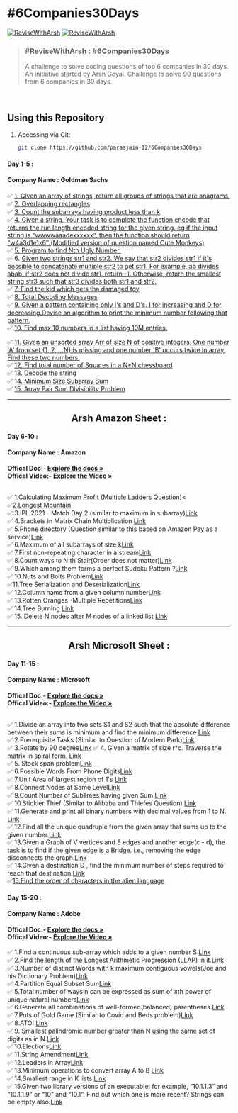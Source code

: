 # #6Companies30Days

[![ReviseWithArsh](https://img.shields.io/badge/ReviseWithArsh-6Companies30Days-green?style=for-the-badge&logo=github)](https://github.com/parasjain-12/6Companies30Days)
[![ReviseWithArsh](https://img.shields.io/badge/Language-Python-red?style=for-the-badge&logo=C%2B%2B)](https://github.com/parasjain-12/6Companies30Days)

>### #ReviseWithArsh : #6Companies30Days 
> A challenge to solve coding questions of top 6 companies in 30 days. An initiative started by Arsh Goyal. 
> Challenge to solve 90 questions from 6 companies in 30 days.

<br>

## Using this Repository
1. Accessing via Git:
   ```bash
   git clone https://github.com/parasjain-12/6Companies30Days
   ```

#### Day 1-5 :
#### Company Name : Goldman Sachs

:white_check_mark: <a href="https://practice.geeksforgeeks.org/problems/print-anagrams-together/1/">1. Given an array of strings, return all groups of strings that are anagrams.</a><br>
:white_check_mark: <a href="https://practice.geeksforgeeks.org/problems/overlapping-rectangles1924/1/">2. Overlapping rectangles </a><br>
:white_check_mark: <a href="https://practice.geeksforgeeks.org/problems/count-the-subarrays-having-product-less-than-k1708/1/">3. Count the subarrays having product less than k </a><br>
:white_check_mark: <a href="https://practice.geeksforgeeks.org/problems/run-length-encoding/1/">4. Given a string, Your task is to  complete the function encode that returns the run length encoded string for the given string. eg if the input string is “wwwwaaadexxxxxx”, then the function should return “w4a3d1e1x6″.(Modified version of question named Cute Monkeys) </a><br>
:white_check_mark: <a href="https://practice.geeksforgeeks.org/problems/ugly-numbers2254/1/">5. Program to find Nth Ugly Number.</a><br>
:white_check_mark: 6. <a href="https://leetcode.com/problems/greatest-common-divisor-of-strings/">Given two strings str1 and str2. We say that str2 divides str1 if it's possible to concatenate multiple str2 to get str1. For example, ab divides abab. if str2 does not divide str1, return -1. Otherwise, return the smallest string str3 such that str3 divides both str1 and str2.</a><br>
:white_check_mark: <a href="https://www.interviewbit.com/problems/distribute-in-circle/">7. Find the kid which gets tha damaged toy</a><br>
:white_check_mark: <a href="https://leetcode.com/problems/decode-ways/">8. Total Decoding Messages </a><br>
:white_check_mark: <a href="https://practice.geeksforgeeks.org/problems/number-following-a-pattern3126/1"> 9. Given a pattern containing only I's and D's. I for increasing and D for decreasing.Devise an algorithm to print the minimum number following that pattern.</a><br>
:white_check_mark: <a href="https://leetcode.com/discuss/interview-experience/514986/Goldman-Sachs-Interview-Process-and-Questions">10. Find max 10 numbers in a list having 10M entries. </a><br>

:white_check_mark: <a href="https://practice.geeksforgeeks.org/problems/find-missing-and-repeating2512/1/">11. Given an unsorted array Arr of size N of positive integers. One number 'A' from     set {1, 2, …N} is missing and one number 'B' occurs twice in array. Find these two numbers.</a><br>
:white_check_mark: <a href="https://practice.geeksforgeeks.org/problems/squares-in-nn-chessboard/0"> 12. Find total number of Squares in a N*N chessboard</a><br>
:white_check_mark: <a href="https://practice.geeksforgeeks.org/problems/decode-the-string2444/1">13. Decode the string</a><br>
:white_check_mark: <a href="https://leetcode.com/problems/minimum-size-subarray-sum/">14. Minimum Size Subarray Sum </a><br>
:white_check_mark: <a href="https://practice.geeksforgeeks.org/problems/array-pair-sum-divisibility-problem3257/1">15. Array Pair Sum Divisibility Problem </a><br>
<hr/>
<b><h2 align="center">Arsh Amazon Sheet :</h2></b>

#### Day 6-10 :
#### Company Name : Amazon

<b>Offical Doc:- </b><a href="https://docs.google.com/document/d/1KH9GVaUCET-y5SL5sg6DAnon9XwRRW-sPiyJ2p7FRLs/edit"><strong>Explore the docs »</strong></a><br/>
<b>Offical Video:- </b> <a href="https://www.youtube.com/watch?v=4ZBKj3ioGjY"><strong>Explore the Video »</strong></a><br/>
<br/>

:white_check_mark: <a href="https://leetcode.com/problems/best-time-to-buy-and-sell-stock-iv/"> 1.Calculating Maximum Profit (Multiple Ladders Question)<</a><br>
:white_check_mark:<a href="https://leetcode.com/problems/longest-mountain-in-array/">2.Longest Mountain </a><br>
:white_check_mark: 3.IPL 2021 - Match Day 2 (similar to maximum in subarray)<a href="https://practice.geeksforgeeks.org/problems/deee0e8cf9910e7219f663c18d6d640ea0b87f87/1/">Link</a><br>
:white_check_mark: 4.Brackets in Matrix Chain Multiplication <a href="https://practice.geeksforgeeks.org/problems/brackets-in-matrix-chain-multiplication1024/1/">Link</a><br>
:white_check_mark: 5.Phone directory (Question similar to this based on Amazon Pay as a service)<a href="https://practice.geeksforgeeks.org/problems/phone-directory4628/1/">Link</a><br>
:white_check_mark: 6.Maximum of all subarrays of size k<a href="https://practice.geeksforgeeks.org/problems/maximum-of-all-subarrays-of-size-k3101/1">Link</a><br>
:white_check_mark: 7.First non-repeating character in a stream<a href="https://practice.geeksforgeeks.org/problems/first-non-repeating-character-in-a-stream1216/1">Link</a><br>
:white_check_mark: 8.Count ways to N'th Stair(Order does not matter)<a href="https://practice.geeksforgeeks.org/problems/count-ways-to-nth-stairorder-does-not-matter1322/1/">Link</a><br>
:white_check_mark: 9.Which among them forms a perfect Sudoku Pattern ?<a href="https://practice.geeksforgeeks.org/problems/is-sudoku-valid4820/1/">Link</a><br>
:white_check_mark: 10.Nuts and Bolts Problem<a href="https://practice.geeksforgeeks.org/problems/nuts-and-bolts-problem0431/1">Link</a><br>
:white_check_mark:11.Tree Serialization and Deserialization<a href="https://practice.geeksforgeeks.org/problems/serialize-and-deserialize-a-binary-tree/1">Link</a><br>
:white_check_mark: 12.Column name from a given column number<a href="https://practice.geeksforgeeks.org/problems/column-name-from-a-given-column-number4244/1/">Link</a><br>
:white_check_mark: 13.Rotten Oranges -Multiple Repetitions<a href="https://leetcode.com/problems/rotting-oranges/">Link</a><br>
:white_check_mark: 14.Tree Burning <a href="https://practice.geeksforgeeks.org/problems/burning-tree/1/">Link</a><br>
:white_check_mark: 15. Delete N nodes after M nodes of a linked list <a href="https://practice.geeksforgeeks.org/problems/delete-n-nodes-after-m-nodes-of-a-linked-list/1/">Link</a><br>
<hr/>
<b><h2 align="center">Arsh Microsoft Sheet :</h2></b>

#### Day 11-15 :
#### Company Name : Microsoft

<b>Offical Doc:- </b><a href="https://docs.google.com/document/d/1sSyOTeZBVJExf0oytLVGk6Z34h1usFm4QRkr1Wb5ouk/edit"><strong>Explore the docs »</strong></a><br/>
<b>Offical Video:- </b> <a href="https://www.youtube.com/watch?v=t8FeH5jNA-E&t=105s&ab_channel=ArshGoyal"><strong>Explore the Video »</strong></a><br/>
<br/>

:white_check_mark:  1.Divide an array into two sets S1 and S2 such that the absolute difference between their sums is minimum and find the minimum difference <a href="https://practice.geeksforgeeks.org/problems/minimum-sum-partition3317/1/">Link</a><br>
:white_check_mark:  2.Prerequisite Tasks (Similar to Question of Modern Park)<a href="https://practice.geeksforgeeks.org/problems/prerequisite-tasks/1/">Link</a><br>
:white_check_mark:  3.Rotate by 90 degree<a href="https://practice.geeksforgeeks.org/problems/rotate-by-90-degree0356/1/">Link</a>
:white_check_mark:  4. Given a matrix of size r*c. Traverse the matrix in spiral form. <a href="https://practice.geeksforgeeks.org/problems/spirally-traversing-a-matrix-1587115621/1/">Link</a><br>
:white_check_mark: 5. Stock span problem<a href="https://practice.geeksforgeeks.org/problems/stock-span-problem-1587115621/1">Link</a><br>
:white_check_mark:  6.Possible Words From Phone Digits<a href="https://practice.geeksforgeeks.org/problems/possible-words-from-phone-digits-1587115620/1/">Link</a><br>
:white_check_mark:  7.Unit Area of largest region of 1's <a href="https://practice.geeksforgeeks.org/problems/length-of-largest-region-of-1s-1587115620/1/">Link</a><br>
:white_check_mark: 8.Connect Nodes at Same Level<a href="https://practice.geeksforgeeks.org/problems/connect-nodes-at-same-level/1/">Link</a><br>
:white_check_mark:  9.Count Number of SubTrees having given Sum <a href="https://practice.geeksforgeeks.org/problems/count-number-of-subtrees-having-given-sum/1/">Link</a><br>
:white_check_mark: 10.Stickler Thief (Similar to Alibaba and Thiefes Question) <a href="https://practice.geeksforgeeks.org/problems/stickler-theif-1587115621/1/">Link</a><br>
:white_check_mark:  11.Generate and print all binary numbers with decimal values from 1 to N.  <a href="https://practice.geeksforgeeks.org/problems/generate-binary-numbers-1587115620/1/">Link</a><br>
:white_check_mark: 12.Find all the unique quadruple from the given array that sums up to the given number.<a href="https://practice.geeksforgeeks.org/problems/find-all-four-sum-numbers1732/1">Link</a><br>
:white_check_mark: 13.Given a Graph of V vertices and E edges and another edge(c - d), the task is to find if the given edge is a Bridge. i.e., removing the edge disconnects the graph.<a href="https://practice.geeksforgeeks.org/problems/bridge-edge-in-graph/1">Link</a><br>
:white_check_mark: 14.Given a destination D , find the minimum number of steps required to reach that destination.<a href="https://practice.geeksforgeeks.org/problems/minimum-number-of-steps-to-reach-a-given-number5234/1/">Link</a><br>
:white_check_mark:<a href="https://practice.geeksforgeeks.org/problems/alien-dictionary/1/">15.Find the order of characters in the alien language</a><br>
   
   
 #### Day 15-20 :
#### Company Name : Adobe

<b>Offical Doc:- </b><a href="https://docs.google.com/document/d/1cEAe63fC3YMJRwKmCoVOIXFUaFv5LqNXedxaGpaqd6U/edit"><strong>Explore the docs »</strong></a><br/>
<b>Offical Video:- </b> <a href="https://www.youtube.com/watch?v=IZx5M9AnWWQ&ab_channel=ArshGoyal"><strong>Explore the Video »</strong></a><br/>
<br/>
:white_check_mark: 1.Find a continuous sub-array which adds to a given number S.<a href="https://practice.geeksforgeeks.org/problems/subarray-with-given-sum-1587115621/1">Link</a><br/>
:white_check_mark: 2.Find the length of the Longest Arithmetic Progression (LLAP) in it.<a href="https://practice.geeksforgeeks.org/problems/longest-arithmetic-progression1019/1/">Link</a><br/>
:white_check_mark: 3.Number of distinct Words with k maximum contiguous vowels(Joe and his Dictionary Problem)<a href="https://practice.geeksforgeeks.org/problems/7b9d245852bd8caf8a27d6d3961429f0a2b245f1/1/">Link</a><br/>
:white_check_mark: 4.Partition Equal Subset Sum<a href="https://practice.geeksforgeeks.org/problems/subset-sum-problem2014/1">Link</a><br/>
:white_check_mark: 5.Total number of ways n can be expressed as sum of xth power of unique natural numbers<a href="https://practice.geeksforgeeks.org/problems/express-as-sum-of-power-of-natural-numbers5647/1">Link</a><br/>
:white_check_mark: 6.Generate all combinations of well-formed(balanced) parentheses.<a href="https://practice.geeksforgeeks.org/problems/generate-all-possible-parentheses/1/">Link</a><br/>
:white_check_mark: 7.Pots of Gold Game (Similar to Covid and Beds problem)<a href="https://practice.geeksforgeeks.org/problems/pots-of-gold-game/1/">Link</a><br/>
:white_check_mark: 8.ATOI <a href="https://practice.geeksforgeeks.org/problems/implement-atoi/1/">Link</a><br/>
:white_check_mark: 9. Smallest palindromic number greater than N using the same set of digits as in N.<a href="https://practice.geeksforgeeks.org/problems/next-higher-palindromic-number-using-the-same-set-of-digits5859/1/">Link</a><br/>
:white_check_mark: 10.Elections<a href="https://practice.geeksforgeeks.org/problems/winner-of-an-election-where-votes-are-represented-as-candidate-names-1587115621/1/">Link</a><br/>
:white_check_mark: 11.String Amendment<a href="https://practice.geeksforgeeks.org/problems/amend-the-sentence3235/1">Link</a><br/>
:white_check_mark: 12.Leaders in Array<a href="https://practice.geeksforgeeks.org/problems/leaders-in-an-array-1587115620/1/">Link</a><br/>
:white_check_mark: 13.Minimum operations to convert array A to B <a href="https://practice.geeksforgeeks.org/problems/minimum-insertions-to-make-two-arrays-equal/1/">Link</a><br/>
:white_check_mark: 14.Smallest range in K lists <a href="https://practice.geeksforgeeks.org/problems/find-smallest-range-containing-elements-from-k-lists/1/">Link</a><br/>
:white_check_mark: 15.Given two library versions of an executable: for example, “10.1.1.3” and “10.1.1.9” or “10” and “10.1”. Find out which one is more recent? Strings can be empty also.<a href="https://www.geeksforgeeks.org/adobe-interview-experience-for-mts-1-1-5-years-experienced/">Link</a><br/>
